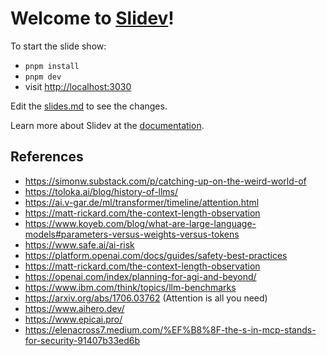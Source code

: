 # Welcome to [Slidev](https://github.com/slidevjs/slidev)!

To start the slide show:

- `pnpm install`
- `pnpm dev`
- visit <http://localhost:3030>

Edit the [slides.md](./slides.md) to see the changes.

Learn more about Slidev at the [documentation](https://sli.dev/).

## References

- https://simonw.substack.com/p/catching-up-on-the-weird-world-of
- https://toloka.ai/blog/history-of-llms/
- https://ai.v-gar.de/ml/transformer/timeline/attention.html
- https://matt-rickard.com/the-context-length-observation
- https://www.koyeb.com/blog/what-are-large-language-models#parameters-versus-weights-versus-tokens
- https://www.safe.ai/ai-risk
- https://platform.openai.com/docs/guides/safety-best-practices
- https://matt-rickard.com/the-context-length-observation
- https://openai.com/index/planning-for-agi-and-beyond/
- https://www.ibm.com/think/topics/llm-benchmarks
- https://arxiv.org/abs/1706.03762 (Attention is all you need)
- https://www.aihero.dev/
- https://www.epicai.pro/
- https://elenacross7.medium.com/%EF%B8%8F-the-s-in-mcp-stands-for-security-91407b33ed6b
